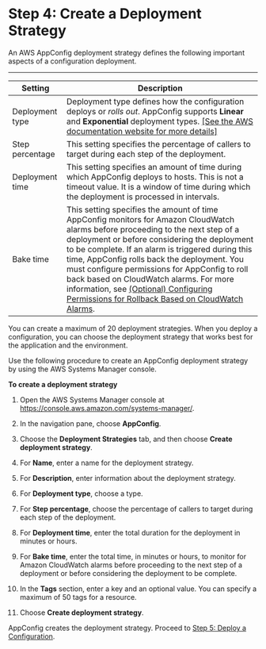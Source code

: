 # Step 4: Create a Deployment Strategy<a name="appconfig-creating-deployment-strategy"></a>

An AWS AppConfig deployment strategy defines the following important aspects of a configuration deployment\.


****  

| Setting | Description | 
| --- | --- | 
|  Deployment type  | Deployment type defines how the configuration deploys or *rolls out*\. AppConfig supports **Linear** and **Exponential** deployment types\. [\[See the AWS documentation website for more details\]](http://docs.aws.amazon.com/systems-manager/latest/userguide/appconfig-creating-deployment-strategy.html)  | 
|  Step percentage  |  This setting specifies the percentage of callers to target during each step of the deployment\.  | 
|  Deployment time  |  This setting specifies an amount of time during which AppConfig deploys to hosts\. This is not a timeout value\. It is a window of time during which the deployment is processed in intervals\.  | 
|  Bake time  |  This setting specifies the amount of time AppConfig monitors for Amazon CloudWatch alarms before proceeding to the next step of a deployment or before considering the deployment to be complete\. If an alarm is triggered during this time, AppConfig rolls back the deployment\. You must configure permissions for AppConfig to roll back based on CloudWatch alarms\. For more information, see [\(Optional\) Configuring Permissions for Rollback Based on CloudWatch Alarms](appconfig-getting-started-cloudwatch-alarms-permissions.md)\.  | 

You can create a maximum of 20 deployment strategies\. When you deploy a configuration, you can choose the deployment strategy that works best for the application and the environment\.

Use the following procedure to create an AppConfig deployment strategy by using the AWS Systems Manager console\.

**To create a deployment strategy**

1. Open the AWS Systems Manager console at [https://console\.aws\.amazon\.com/systems\-manager/](https://console.aws.amazon.com/systems-manager/)\.

1. In the navigation pane, choose **AppConfig**\.

1. Choose the **Deployment Strategies** tab, and then choose **Create deployment strategy**\.

1. For **Name**, enter a name for the deployment strategy\.

1. For **Description**, enter information about the deployment strategy\.

1. For **Deployment type**, choose a type\.

1. For **Step percentage**, choose the percentage of callers to target during each step of the deployment\. 

1. For **Deployment time**, enter the total duration for the deployment in minutes or hours\. 

1. For **Bake time**, enter the total time, in minutes or hours, to monitor for Amazon CloudWatch alarms before proceeding to the next step of a deployment or before considering the deployment to be complete\. 

1. In the **Tags** section, enter a key and an optional value\. You can specify a maximum of 50 tags for a resource\. 

1. Choose **Create deployment strategy**\.

AppConfig creates the deployment strategy\. Proceed to [Step 5: Deploy a Configuration](appconfig-deploying.md)\.